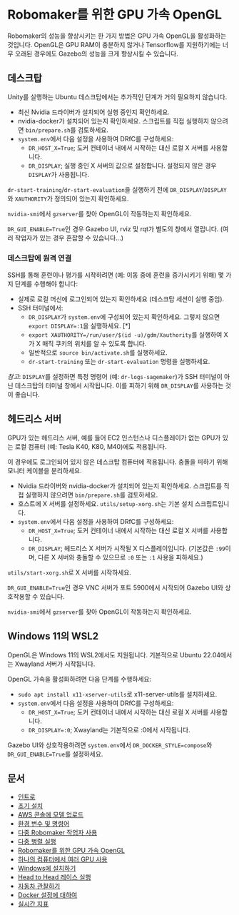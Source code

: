 # Robomaker를 위한 GPU 가속 OpenGL

Robomaker의 성능을 향상시키는 한 가지 방법은 GPU 가속 OpenGL을 활성화하는 것입니다. OpenGL은 GPU RAM이 충분하지 않거나 Tensorflow를 지원하기에는 너무 오래된 경우에도 Gazebo의 성능을 크게 향상시킬 수 있습니다.

## 데스크탑

Unity를 실행하는 Ubuntu 데스크탑에서는 추가적인 단계가 거의 필요하지 않습니다.

* 최신 Nvidia 드라이버가 설치되어 실행 중인지 확인하세요.
* nvidia-docker가 설치되어 있는지 확인하세요. 스크립트를 직접 실행하지 않으려면 `bin/prepare.sh`를 검토하세요.
* `system.env`에서 다음 설정을 사용하여 DRfC를 구성하세요:
    * `DR_HOST_X=True`; 도커 컨테이너 내에서 시작하는 대신 로컬 X 서버를 사용합니다.
    * `DR_DISPLAY`; 실행 중인 X 서버의 값으로 설정합니다. 설정되지 않은 경우 `DISPLAY`가 사용됩니다.

`dr-start-training`/`dr-start-evaluation`을 실행하기 전에 `DR_DISPLAY`/`DISPLAY`와 `XAUTHORITY`가 정의되어 있는지 확인하세요.

`nvidia-smi`에서 `gzserver`를 찾아 OpenGL이 작동하는지 확인하세요.

`DR_GUI_ENABLE=True`인 경우 Gazebo UI, rviz 및 rqt가 별도의 창에서 열립니다. (여러 작업자가 있는 경우 혼잡할 수 있습니다...)

### 데스크탑에 원격 연결

SSH를 통해 훈련이나 평가를 시작하려면 (예: 이동 중에 훈련을 증가시키기 위해) 몇 가지 단계를 수행해야 합니다:
* 실제로 로컬 머신에 로그인되어 있는지 확인하세요 (데스크탑 세션이 실행 중임).
* SSH 터미널에서:
    * `DR_DISPLAY`가 `system.env`에 구성되어 있는지 확인하세요. 그렇지 않으면 `export DISPLAY=:1`을 실행하세요. [*]
    * `export XAUTHORITY=/run/user/$(id -u)/gdm/Xauthority`를 실행하여 X가 X 매직 쿠키의 위치를 알 수 있도록 합니다.
    * 일반적으로 `source bin/activate.sh`를 실행하세요.
    * `dr-start-training` 또는 `dr-start-evaluation` 명령을 실행하세요.

*참고*: `DISPLAY`를 설정하면 특정 명령어 (예: `dr-logs-sagemaker`)가 SSH 터미널이 아닌 데스크탑의 터미널 창에서 시작됩니다. 이를 피하기 위해 `DR_DISPLAY`를 사용하는 것이 좋습니다.

## 헤드리스 서버

GPU가 있는 헤드리스 서버, 예를 들어 EC2 인스턴스나 디스플레이가 없는 GPU가 있는 로컬 컴퓨터 (예: Tesla K40, K80, M40)에도 적용됩니다.

이 경우에도 로그인되어 있지 않은 데스크탑 컴퓨터에 적용됩니다. 충돌을 피하기 위해 모니터 케이블을 분리하세요.

* Nvidia 드라이버와 nvidia-docker가 설치되어 있는지 확인하세요. 스크립트를 직접 실행하지 않으려면 `bin/prepare.sh`를 검토하세요.
* 호스트에 X 서버를 설정하세요. `utils/setup-xorg.sh`는 기본 설치 스크립트입니다.
* `system.env`에서 다음 설정을 사용하여 DRfC를 구성하세요:
    * `DR_HOST_X=True`; 도커 컨테이너 내에서 시작하는 대신 로컬 X 서버를 사용합니다.
    * `DR_DISPLAY`; 헤드리스 X 서버가 시작될 X 디스플레이입니다. (기본값은 `:99`이며, 다른 X 서버와 충돌할 수 있으므로 `:0` 또는 `:1` 사용을 피하세요.)

`utils/start-xorg.sh`로 X 서버를 시작하세요.

`DR_GUI_ENABLE=True`인 경우 VNC 서버가 포트 5900에서 시작되어 Gazebo UI와 상호작용할 수 있습니다.

`nvidia-smi`에서 `gzserver`를 찾아 OpenGL이 작동하는지 확인하세요.

## Windows 11의 WSL2

OpenGL은 Windows 11의 WSL2에서도 지원됩니다. 기본적으로 Ubuntu 22.04에서는 Xwayland 서버가 시작됩니다.

OpenGL 가속을 활성화하려면 다음 단계를 수행하세요:
* `sudo apt install x11-xserver-utils`로 x11-server-utils를 설치하세요.
* `system.env`에서 다음 설정을 사용하여 DRfC를 구성하세요:
    * `DR_HOST_X=True`; 도커 컨테이너 내에서 시작하는 대신 로컬 X 서버를 사용합니다.
    * `DR_DISPLAY=:0`; Xwayland는 기본적으로 :0에서 시작됩니다.

Gazebo UI와 상호작용하려면 `system.env`에서 `DR_DOCKER_STYLE=compose`와 `DR_GUI_ENABLE=True`를 설정하세요.

## 문서

* [인트로](index.md)
* [초기 설치](installation.md)
* [AWS 콘솔에 모델 업로드](upload.md)
* [환경 변수 및 명령어](reference.md)
* [다중 Robomaker 작업자 사용](multi_worker.md)
* [다중 병렬 실행](multi_run.md)
* [Robomaker를 위한 GPU 가속 OpenGL](opengl.md)
* [하나의 컴퓨터에서 여러 GPU 사용](multi_gpu.md)
* [Windows에 설치하기](windows.md)
* [Head to Head 레이스 실행](head-to-head.md)
* [자동차 관찰하기](video.md)
* [Docker 설정에 대하여](docker.md)
* [실시간 지표](metrics.md)
